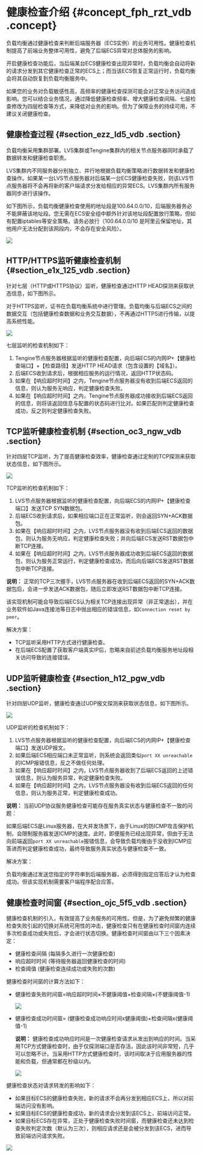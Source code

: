 # 健康检查介绍 {#concept_fph_rzt_vdb .concept}

负载均衡通过健康检查来判断后端服务器（ECS实例）的业务可用性。健康检查机制提高了前端业务整体可用性，避免了后端ECS异常对总体服务的影响。

开启健康检查功能后，当后端某台ECS健康检查出现异常时，负载均衡会自动将新的请求分发到其它健康检查正常的ECS上；而当该ECS恢复正常运行时，负载均衡会将其自动恢复到负载均衡服务中。

如果您的业务对负载敏感性高，高频率的健康检查探测可能会对正常业务访问造成影响。您可以结合业务情况，通过降低健康检查频率、增大健康检查间隔、七层检查修改为四层检查等方式，来降低对业务的影响。但为了保障业务的持续可用，不建议关闭健康检查。

## 健康检查过程 {#section_ezz_ld5_vdb .section}

负载均衡采用集群部署。LVS集群或Tengine集群内的相关节点服务器同时承载了数据转发和健康检查职责。

LVS集群内不同服务器分别独立、并行地根据负载均衡策略进行数据转发和健康检查操作。如果某一台LVS节点服务器对后端某一台ECS健康检查失败，则该LVS节点服务器将不会再将新的客户端请求分发给相应的异常ECS。LVS集群内所有服务器同步进行该操作。

如下图所示，负载均衡健康检查使用的地址段是100.64.0.0/10，后端服务器务必不能屏蔽该地址段。您无需在ECS安全组中额外针对该地址段配置放行策略，但如有配置iptables等安全策略，请务必放行（100.64.0.0/10 是阿里云保留地址，其他用户无法分配到该网段内，不会存在安全风险）。

![](http://static-aliyun-doc.oss-cn-hangzhou.aliyuncs.com/assets/img/4137/15645484052542_zh-CN.png)

## HTTP/HTTPS监听健康检查机制 {#section_e1x_125_vdb .section}

针对七层（HTTP或HTTPS协议）监听，健康检查通过HTTP HEAD探测来获取状态信息，如下图所示。

对于HTTPS监听，证书在负载均衡系统中进行管理。负载均衡与后端ECS之间的数据交互（包括健康检查数据和业务交互数据），不再通过HTTPS进行传输，以提高系统性能。

![](http://static-aliyun-doc.oss-cn-hangzhou.aliyuncs.com/assets/img/4137/15645484052543_zh-CN.png)

七层监听的检查机制如下：

1.  Tengine节点服务器根据监听的健康检查配置，向后端ECS的内网IP+【健康检查端口】+【检查路径】发送HTTP HEAD请求（包含设置的【域名】）。
2.  后端ECS收到请求后，根据相应服务的运行情况，返回HTTP状态码。
3.  如果在【响应超时时间】之内，Tengine节点服务器没有收到后端ECS返回的信息，则认为服务无响应，判定健康检查失败。
4.  如果在【响应超时时间】之内，Tengine节点服务器成功接收到后端ECS返回的信息，则将该返回信息与配置的状态码进行比对。如果匹配则判定健康检查成功，反之则判定健康检查失败。

## TCP监听健康检查机制 {#section_oc3_ngw_vdb .section}

针对四层TCP监听，为了提高健康检查效率，健康检查通过定制的TCP探测来获取状态信息，如下图所示。

![](http://static-aliyun-doc.oss-cn-hangzhou.aliyuncs.com/assets/img/4137/15645484052549_zh-CN.png)

TCP监听的检查机制如下：

1.  LVS节点服务器根据监听的健康检查配置，向后端ECS的内网IP+【健康检查端口】发送TCP SYN数据包。
2.  后端ECS收到请求后，如果相应端口正在正常监听，则会返回SYN+ACK数据包。
3.  如果在【响应超时时间】之内，LVS节点服务器没有收到后端ECS返回的数据包，则认为服务无响应，判定健康检查失败；并向后端ECS发送RST数据包中断TCP连接。
4.  如果在【响应超时时间】之内，LVS节点服务器成功收到后端ECS返回的数据包，则认为服务正常运行，判定健康检查成功，而后向后端ECS发送RST数据包中断TCP连接。

**说明：** 正常的TCP三次握手，LVS节点服务器在收到后端ECS返回的SYN+ACK数据包后，会进一步发送ACK数据包，随后立即发送RST数据包中断TCP连接。

该实现机制可能会导致后端ECS认为相关TCP连接出现异常（非正常退出），并在业务软件如Java连接池等日志中抛出相应的错误信息，如`Connection reset by peer`。

解决方案：

-   TCP监听采用HTTP方式进行健康检查。
-   在后端ECS配置了获取客户端真实IP后，忽略来自前述负载均衡服务地址段相关访问导致的连接错误。

## UDP监听健康检查 {#section_h12_pgw_vdb .section}

针对四层UDP监听，健康检查通过UDP报文探测来获取状态信息，如下图所示。

![](http://static-aliyun-doc.oss-cn-hangzhou.aliyuncs.com/assets/img/4137/15645484052566_zh-CN.png)

UDP监听的检查机制如下：

1.  LVS节点服务器根据监听的健康检查配置，向后端ECS的内网IP+【健康检查端口】发送UDP报文。
2.  如果后端ECS相应端口未正常监听，则系统会返回类似`port XX unreachable`的ICMP报错信息，反之不做任何处理。
3.  如果在【响应超时时间】之内，LVS节点服务器收到了后端ECS返回的上述错误信息，则认为服务异常，判定健康检查失败。
4.  如果在【响应超时时间】之内，LVS节点服务器没有收到后端ECS返回的任何信息，则认为服务正常，判定健康检查成功。

**说明：** 当前UDP协议服务健康检查可能存在服务真实状态与健康检查不一致的问题：

如果后端ECS是Linux服务器，在大并发场景下，由于Linux的防ICMP攻击保护机制，会限制服务器发送ICMP的速度。此时，即便服务已经出现异常，但由于无法向前端返回`port XX unreachable`报错信息，会导致负载均衡由于没收到ICMP应答进而判定健康检查成功，最终导致服务真实状态与健康检查不一致。

解决方案：

负载均衡通过发送您指定的字符串到后端服务器，必须得到指定应答后才认为检查成功。但该实现机制需要客户端程序配合应答。

## 健康检查时间窗 {#section_ojc_5f5_vdb .section}

健康检查机制的引入，有效提高了业务服务的可用性。但是，为了避免频繁的健康检查失败引起的切换对系统可用性的冲击，健康检查只有在健康检查时间窗内连续多次检查成功或失败后，才会进行状态切换。健康检查时间窗由以下三个因素决定：

-   健康检查间隔 \(每隔多久进行一次健康检查\)
-   响应超时时间 \(等待服务器返回健康检查的时间\)
-   检查阈值 \(健康检查连续成功或失败的次数\)

健康检查时间窗的计算方法如下：

-   健康检查失败时间窗=响应超时时间×不健康阈值+检查间隔×\(不健康阈值-1\)

    ![](http://static-aliyun-doc.oss-cn-hangzhou.aliyuncs.com/assets/img/4137/15645484062568_zh-CN.png)

-   健康检查成功时间窗= \(健康检查成功响应时间x健康阈值\)+检查间隔x\(健康阈值-1\)

    **说明：** 健康检查成功响应时间是一次健康检查请求从发出到响应的时间。当采用TCP方式健康检查时，由于仅探测端口是否存活，因此该时间非常短，几乎可以忽略不计。当采用HTTP方式健康检查时，该时间取决于应用服务器的性能和负载，但通常都在秒级以内。

    ![](http://static-aliyun-doc.oss-cn-hangzhou.aliyuncs.com/assets/img/4137/15645484062570_zh-CN.png)


健康检查状态对请求转发的影响如下：

-   如果目标ECS的健康检查失败，新的请求不会再分发到相应ECS上，所以对前端访问没有影响。
-   如果目标ECS的健康检查成功，新的请求会分发到该ECS上，前端访问正常。
-   如果目标ECS存在异常，正处于健康检查失败时间窗，而健康检查还未达到检查失败判定次数（默认为三次），则相应请求还是会被分发到该ECS，进而导致前端访问请求失败。

![](http://static-aliyun-doc.oss-cn-hangzhou.aliyuncs.com/assets/img/4137/15645484062571_zh-CN.png)

